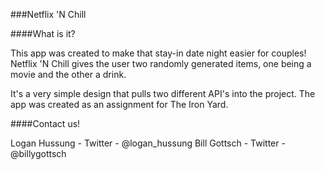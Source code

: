 
###Netflix 'N Chill

####What is it?

This app was created to make that stay-in date night easier for couples! Netflix 'N Chill gives the user two randomly generated  items, one being a movie and the other a drink.

It's a very simple design that pulls two different API's into the project. The app was created as an assignment for The Iron Yard.

####Contact us!

Logan Hussung - Twitter - @logan_hussung
Bill Gottsch - Twitter - @billygottsch
